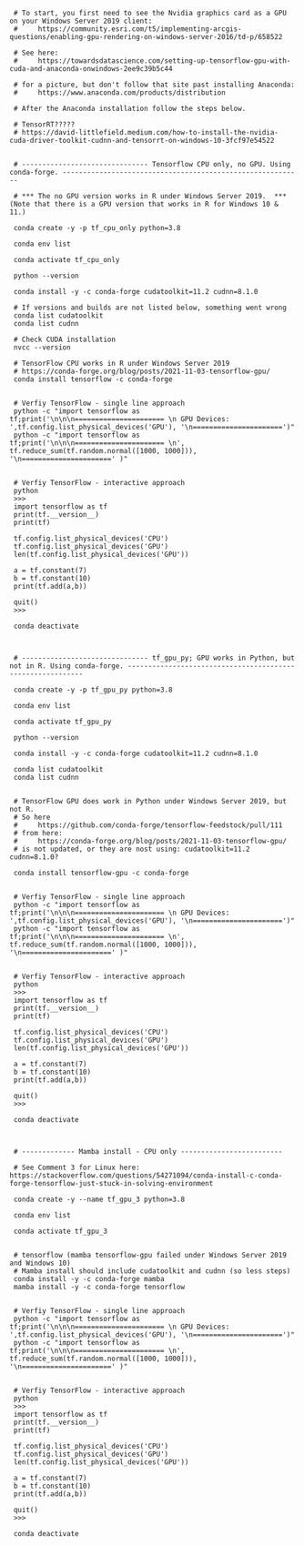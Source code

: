      
     # To start, you first need to see the Nvidia graphics card as a GPU on your Windows Server 2019 client:
     #     https://community.esri.com/t5/implementing-arcgis-questions/enabling-gpu-rendering-on-windows-server-2016/td-p/658522
     
     # See here:
     #     https://towardsdatascience.com/setting-up-tensorflow-gpu-with-cuda-and-anaconda-onwindows-2ee9c39b5c44 
        
     # for a picture, but don't follow that site past installing Anaconda:
     #     https://www.anaconda.com/products/distribution
     
     # After the Anaconda installation follow the steps below.
     
     # TensorRT?????
     # https://david-littlefield.medium.com/how-to-install-the-nvidia-cuda-driver-toolkit-cudnn-and-tensorrt-on-windows-10-3fcf97e54522
     
     
     # ------------------------------- Tensorflow CPU only, no GPU. Using conda-forge. -----------------------------------------------------------
     
     # *** The no GPU version works in R under Windows Server 2019.  ***  (Note that there is a GPU version that works in R for Windows 10 & 11.)
     
     conda create -y -p tf_cpu_only python=3.8
     
     conda env list
     
     conda activate tf_cpu_only
     
     python --version
     
     conda install -y -c conda-forge cudatoolkit=11.2 cudnn=8.1.0
     
     # If versions and builds are not listed below, something went wrong
     conda list cudatoolkit
     conda list cudnn
          
     # Check CUDA installation 
     nvcc --version
     
     # TensorFlow CPU works in R under Windows Server 2019
     # https://conda-forge.org/blog/posts/2021-11-03-tensorflow-gpu/
     conda install tensorflow -c conda-forge
     
     
     # Verfiy TensorFlow - single line approach
     python -c "import tensorflow as tf;print('\n\n\n====================== \n GPU Devices: ',tf.config.list_physical_devices('GPU'), '\n======================')"
     python -c "import tensorflow as tf;print('\n\n\n====================== \n', tf.reduce_sum(tf.random.normal([1000, 1000])), '\n======================' )"
     
     
     # Verfiy TensorFlow - interactive approach
     python
     >>> 
     import tensorflow as tf
     print(tf.__version__)
     print(tf)
     
     tf.config.list_physical_devices('CPU')
     tf.config.list_physical_devices('GPU')
     len(tf.config.list_physical_devices('GPU'))
     
     a = tf.constant(7)
     b = tf.constant(10)
     print(tf.add(a,b))
     
     quit()
     >>> 
     
     conda deactivate
     
     
     
     # ------------------------------- tf_gpu_py; GPU works in Python, but not in R. Using conda-forge. -----------------------------------------------------------
     
     conda create -y -p tf_gpu_py python=3.8
     
     conda env list
     
     conda activate tf_gpu_py
     
     python --version
     
     conda install -y -c conda-forge cudatoolkit=11.2 cudnn=8.1.0
     
     conda list cudatoolkit
     conda list cudnn
     
     
     # TensorFlow GPU does work in Python under Windows Server 2019, but not R.
     # So here
     #     https://github.com/conda-forge/tensorflow-feedstock/pull/111
     # from here:
     #     https://conda-forge.org/blog/posts/2021-11-03-tensorflow-gpu/
     # is not updated, or they are nost using: cudatoolkit=11.2 cudnn=8.1.0?
     
     conda install tensorflow-gpu -c conda-forge
     
     
     # Verfiy TensorFlow - single line approach
     python -c "import tensorflow as tf;print('\n\n\n====================== \n GPU Devices: ',tf.config.list_physical_devices('GPU'), '\n======================')"
     python -c "import tensorflow as tf;print('\n\n\n====================== \n', tf.reduce_sum(tf.random.normal([1000, 1000])), '\n======================' )"
     
     
     # Verfiy TensorFlow - interactive approach
     python
     >>> 
     import tensorflow as tf
     print(tf.__version__)
     print(tf)
     
     tf.config.list_physical_devices('CPU')
     tf.config.list_physical_devices('GPU')
     len(tf.config.list_physical_devices('GPU'))
     
     a = tf.constant(7)
     b = tf.constant(10)
     print(tf.add(a,b))
     
     quit()
     >>> 
     
     conda deactivate
     
     
     
     # ------------- Mamba install - CPU only -------------------------
     
     # See Comment 3 for Linux here: https://stackoverflow.com/questions/54271094/conda-install-c-conda-forge-tensorflow-just-stuck-in-solving-environment
     
     conda create -y --name tf_gpu_3 python=3.8
     
     conda env list
     
     conda activate tf_gpu_3
     
     
     # tensorflow (mamba tensorflow-gpu failed under Windows Server 2019 and Windows 10)
     # Mamba install should include cudatoolkit and cudnn (so less steps)
     conda install -y -c conda-forge mamba
     mamba install -y -c conda-forge tensorflow 
     
     
     # Verfiy TensorFlow - single line approach
     python -c "import tensorflow as tf;print('\n\n\n====================== \n GPU Devices: ',tf.config.list_physical_devices('GPU'), '\n======================')"
     python -c "import tensorflow as tf;print('\n\n\n====================== \n', tf.reduce_sum(tf.random.normal([1000, 1000])), '\n======================' )"
     
     
     # Verfiy TensorFlow - interactive approach
     python
     >>> 
     import tensorflow as tf
     print(tf.__version__)
     print(tf)
     
     tf.config.list_physical_devices('CPU')
     tf.config.list_physical_devices('GPU')
     len(tf.config.list_physical_devices('GPU'))
     
     a = tf.constant(7)
     b = tf.constant(10)
     print(tf.add(a,b))
     
     quit()
     >>> 
     
     conda deactivate
     
     


